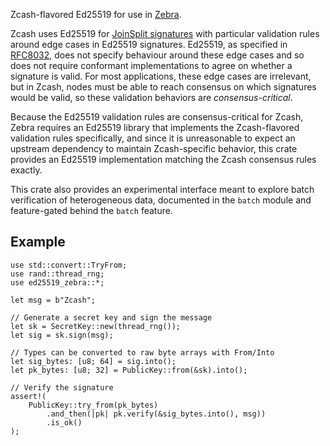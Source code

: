 Zcash-flavored Ed25519 for use in [Zebra][zebra].

Zcash uses Ed25519 for [JoinSplit signatures][zcash_protocol_jssig] with
particular validation rules around edge cases in Ed25519 signatures.  Ed25519,
as specified in [RFC8032], does not specify behaviour around these edge cases
and so does not require conformant implementations to agree on whether a
signature is valid.  For most applications, these edge cases are irrelevant,
but in Zcash, nodes must be able to reach consensus on which signatures would
be valid, so these validation behaviors are *consensus-critical*.

Because the Ed25519 validation rules are consensus-critical for Zcash, Zebra
requires an Ed25519 library that implements the Zcash-flavored validation rules
specifically, and since it is unreasonable to expect an upstream dependency to
maintain Zcash-specific behavior, this crate provides an Ed25519 implementation
matching the Zcash consensus rules exactly.

This crate also provides an experimental interface meant to explore batch
verification of heterogeneous data, documented in the `batch` module and
feature-gated behind the `batch` feature.

## Example

```
use std::convert::TryFrom;
use rand::thread_rng;
use ed25519_zebra::*;

let msg = b"Zcash";

// Generate a secret key and sign the message
let sk = SecretKey::new(thread_rng());
let sig = sk.sign(msg);

// Types can be converted to raw byte arrays with From/Into
let sig_bytes: [u8; 64] = sig.into();
let pk_bytes: [u8; 32] = PublicKey::from(&sk).into();

// Verify the signature
assert!(
    PublicKey::try_from(pk_bytes)
        .and_then(|pk| pk.verify(&sig_bytes.into(), msg))
        .is_ok()
);
```

[zcash_protocol_jssig]: https://zips.z.cash/protocol/protocol.pdf#concretejssig
[RFC8032]: https://tools.ietf.org/html/rfc8032
[zebra]: https://github.com/ZcashFoundation/zebra
